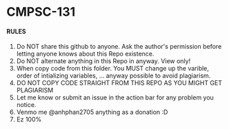 # CMPSC-131

#### RULES ####

1. Do NOT share this github to anyone. Ask the author's permission before letting anyone knows about this Repo existence.
2. Do NOT alternate anything in this Repo in anyway. View only!
3. When copy code from this folder. You MUST change up the varible, order of intializing variables, ... anyway possible to avoid plagiarism.
4. DO NOT COPY CODE STRAIGHT FROM THIS REPO AS YOU MIGHT GET PLAGIARISM
5. Let me know or submit an issue in the action bar for any problem you notice.
6. Venmo me @anhphan2705 anything as a donation :D
7. Ez 100%
